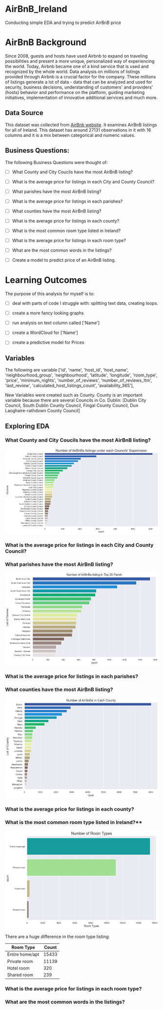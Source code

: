 # AirBnB_Ireland
Conducting simple EDA and trying to predict AirBnB price 

# AirBnB Background
Since 2008, guests and hosts have used Airbnb to expand on traveling possibilities and present a more unique, personalized way of experiencing the world. Today, Airbnb became one of a kind service that is used and recognized by the whole world. Data analysis on millions of listings provided through Airbnb is a crucial factor for the company. These millions of listings generate a lot of data - data that can be analyzed and used for security, business decisions, understanding of customers' and providers' (hosts) behavior and performance on the platform, guiding marketing initiatives, implementation of innovative additional services and much more.


## Data Source

This dataset was collected from [AirBnb website](http://insideairbnb.com/get-the-data.html). It examines AirBnB listings for all of Ireland. This dataset has around 27131 observations in it with 16 columns and it is a mix between categorical and numeric values. 


## Business Questions:
The following Business Questions were thought of:

- [ ] What County and City Coucils have the most AirBnB listing?
- [ ] What is the average price for listings in each City and County Council?

- [ ] What parishes have the most AirBnB listing?
- [ ] What is the average price for listings in each parishes?

- [ ] What counties have the most AirBnB listing?
- [ ] What is the average price for listings in each county?

- [ ] What is the most common room type listed in Ireland?
- [ ] What is the average price for listings in each room type?

- [ ] What are the most common words in the listings?

- [ ] Create a model to predict price of an AirBnB listing.




# Learning Outcomes

The purpose of this analysis for myself is to: 
- [ ] deal with parts of code I struggle with: splitting text data, creating loops.
- [ ] create a more fancy looking graphs 
- [ ] run analysis on text column called ['Name'] 
- [ ] create a WordCloud for ['Name']
- [ ] create a predictive model for Prices 


## Variables
The following are variable 
['id', 'name', 'host_id', 'host_name', 'neighbourhood_group',
'neighbourhood', 'latitude', 'longitude', 'room_type', 'price',
'minimum_nights', 'number_of_reviews', 'number_of_reviews_ltm',
'last_review', 'calculated_host_listings_count', 'availability_365'],


New Variables were created such as County.  County is an important variable because there are several Councils in Co. Dublin:
[Dublin City Council, South Dublin County Council, Fingal County Council, Dun Laoghaire-rathdown County Council]


## Exploring EDA

### What County and City Coucils have the most AirBnB listing?

![council](https://github.com/kjonina/AirBnB_Ireland/blob/main/Graphs/council.png)

### What is the average price for listings in each City and County Council?



### What parishes have the most AirBnB listing?

![parish](https://github.com/kjonina/AirBnB_Ireland/blob/main/Graphs/parish.png)

### What is the average price for listings in each parishes?



### What counties have the most AirBnB listing?

![county](https://github.com/kjonina/AirBnB_Ireland/blob/main/Graphs/county.png)

### What is the average price for listings in each county?



### What is the most common room type listed in Ireland?**

![room_type](https://github.com/kjonina/AirBnB_Ireland/blob/main/Graphs/room_type.png)

There are a huge difference in the room type listing:


| Room Type        | Count         |
| ---------------- | ------------- |
| Entire home/apt  | 15433         |
| Private room     | 11139         |
| Hotel room       | 320           |
| Shared room      | 239           |


### What is the average price for listings in each room type?





### What are the most common words in the listings?
